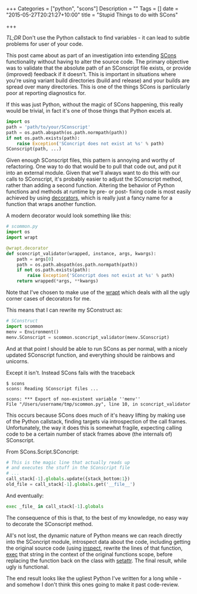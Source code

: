 +++
Categories = ["python", "scons"]
Description = ""
Tags = []
date = "2015-05-27T20:21:27+10:00"
title = "Stupid Things to do with SCons"

+++

*TL;DR* Don't use the Python callstack to find variables - it can lead to subtle problems for user of your code.

This post came about as part of an investigation into extending [SCons](http://www.scons.org/) functionality without having to alter the source code. The primary objective was to validate that the absolute path of an SConscript file exists, or provide (improved) feedback if it doesn't. This is important in situations where you're using variant build directories (build and release) and your builds are spread over many directories.  This is one of the things SCons is particularly poor at reporting diagnostics for. 

If this was just Python, without the magic of SCons happening, this really would be trivial, in fact it's one of those things that Python excels at.

```python
import os
path = 'path/to/your/SConscript'
path = os.path.abspath(os.path.normpath(path))
if not os.path.exists(path):
    raise Exception('SConcript does not exist at %s' % path)
SConscript(path, ...)
```

Given enough SConscript files, this pattern is annoying and worthy of refactoring. One way to do that would be to pull that code out, and put it into an external module. Given that we'll always want to do this with our calls to SConscript, it's probably easier to adjust the SConscript method, rather than adding a second function. Altering the behavior of Python functions and methods at runtime by pre- or post- fixing code is most easily achieved by using [decorators](https://wiki.python.org/moin/PythonDecorators), which is really just a fancy name for a function that wraps another function.

A modern decorator would look something like this:

```python
# scommon.py
import os
import wrapt

@wrapt.decorator
def sconcript_validator(wrapped, instance, args, kwargs):
    path = args[0]
    path = os.path.abspath(os.path.normpath(path))
    if not os.path.exists(path):
        raise Exception('SConcript does not exist at %s' % path)
    return wrapped(*args, **kwargs)
```

Note that I've chosen to make use of the [wrapt](https://github.com/GrahamDumpleton/wrapt) which deals with all the ugly corner cases of decorators for me. 

This means that I can rewrite my SConstruct as:

```python
# SConstruct
import scommon 
menv = Environment()
menv.SConscript = scommon.sconcript_validator(menv.SConscript)
```

And at that point I should be able to run SCons as per normal, with a nicely updated SConscript function, and everything should be rainbows and unicorns.

Except it isn't. Instead SCons fails with the traceback

```shell
$ scons
scons: Reading SConscript files ...

scons: *** Export of non-existent variable ''menv''
File "/Users/username/tmp/scommon.py", line 10, in sconcript_validator
```

This occurs because SCons does much of it's heavy lifting by making use of the Python callstack, finding targets via introspection of the call frames. Unfortunately, the way it does this is somewhat fragile, expecting calling code to be a certain number of stack frames above (the internals of) SConscript. 

From SCons.Script.SConcript:

```python
# This is the magic line that actually reads up
# and executes the stuff in the SConscript file
# ...
call_stack[-1].globals.update({stack_bottom:1})
old_file = call_stack[-1].globals.get('__file__')
```

And eventually:

```python
exec _file_ in call_stack[-1].globals
```

The consequence of this is that, to the best of my knowledge, no easy way to decorate the SConscript method. 

All's not lost, the dynamic nature of Python means we can reach directly into the SConcript module, introspect data about the code, including getting the original source code (using [inspect](https://docs.python.org/2/library/inspect.html), rewrite the lines of that function, [exec](https://docs.python.org/2/reference/simple_stmts.html#exec) that string in the context of the original functions scope, before replacing the function back on the class with [setattr](https://docs.python.org/2/library/functions.html#setattr). The final result, while ugly is functional.

The end result looks like the ugliest Python I've written for a long while - and somehow I don't think this ones going to make it past code-review.


